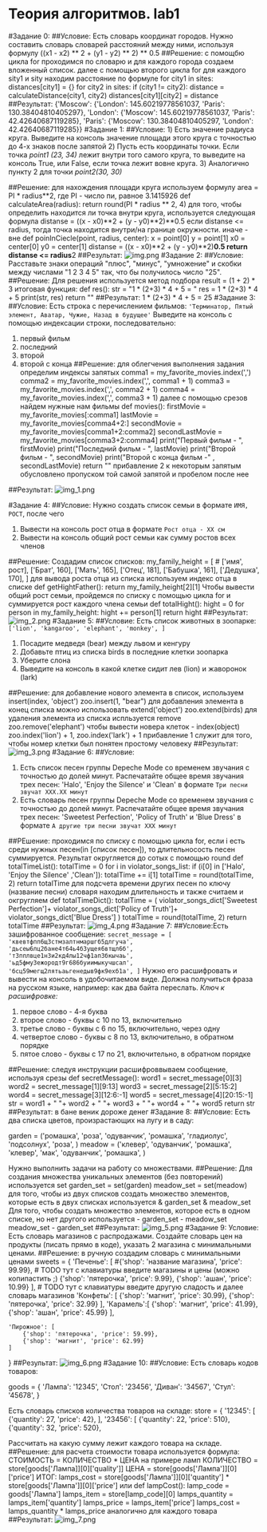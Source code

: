 # Теория алгоритмов. lab1
#Задание 0:
##Условие: Есть словарь координат городов. Нужно составить словарь словарей расстояний между ними, используя формулу
((x1 - x2) ** 2 + (y1 - y2) ** 2) ** 0.5
##Решение:
с помощбю цикла for проходимся по словарю и для каждого города создаем вложенный список. далее 
с помощью второго цикла for для каждого sity1 и sity находим расстояние по формуле
for city1 in sites:
    distances[city1] = {}
    for city2 in sites:
        if (city1 != city2):
            distance = calculateDistance(city1, city2)
            distances[city1][city2] = distance
##Результат:
{'Moscow': {'London': 145.60219778561037, 'Paris': 130.38404810405297}, 'London': {'Moscow': 145.60219778561037, 'Paris': 42.42640687119285}, 'Paris': {'Moscow': 130.38404810405297, 'London': 42.42640687119285}}
#Задание 1:
##Условие: 1) Есть значение радиуса круга. Выведите на консоль значение площади этого круга с точностью до 4-х знаков после запятой
2) Пусть есть координаты точки. Если точка _point1 (23, 34)_ лежит внутри того самого круга, то выведите на консоль True, или False, если точка лежит вовне круга.
3) Аналогично пункту 2 для точки _point2(30, 30)_

##Решение:
для нахождения площади круга используем формулу 
area = PI * radius**2, где PI - число пи, равное 3.1415926
def calculateArea(radius):
    return round(PI * radius ** 2, 4)
для того, чтобы определить находится ли точка внутри круга, используется следующая формула
distanse = ((x - x0)**2 + (y - y0)**2)**0.5
если distanse <= radius, тогда точка находится внутри/на границе окружности. иначе - вне
def poinInCiecle(point, radius, center):
    x = point[0]
    y = point[1]
    x0 = center[0]
    y0 = center[1]
    distanse = ((x - x0)**2 + (y - y0)**2)**0.5
    return distanse <= radius**2
##Результат:
![img.png](img.png)
#Задание 2:
##Условие: Расставьте знаки операций "плюс", "минус", "умножение" и скобки между числами "1 2 3 4 5" так, что бы получилось число "25".
##Решение:
Для решения используется метод подбора
result = (1 + 2) * 3
итоговая функция:
def res():
    str = "1 * (2+3) * 4 + 5 = "
    res = 1 * (2+3) * 4 + 5
    print(str, res)
    return ""
##Результат: 1 * (2+3) * 4 + 5 =  25
#Задание 3:
##Условие: Есть строка с перечислением фильмов: `'Терминатор, Пятый элемент, Аватар, Чужие, Назад в будущее'`
Выведите на консоль с помощью индексации строки, последовательно:
1) первый фильм 
2) последний 
3) второй 
4) второй с конца
##Решение:
для облегчения выполнения задания определим индексы запятых
comma1 = my_favorite_movies.index(',')
comma2 = my_favorite_movies.index(',', comma1 + 1)
comma3 = my_favorite_movies.index(',', comma2 + 1)
comma4 = my_favorite_movies.index(',', comma3 + 1)
далее с помощью срезов найдем нужные нам фильмы
def movies():
    firstMovie = my_favorite_movies[:comma1]
    lastMovie = my_favorite_movies[comma4+2:]
    secondMovie = my_favorite_movies[comma1+2:comma2]
    secondLastMovie = my_favorite_movies[comma3+2:comma4]
    print("Первый фильм - ", firstMovie)
    print("Последний фильм - ", lastMovie)
    print("Второй фильм - ", secondMovie)
    print("Второй с конца фильм -" , secondLastMovie)
    return ""
прибавление 2 к некоторым запятым обусловлено пропуском той самой запятой и пробелом после нее

##Результат:
![img_1.png](img_1.png)

#Задание 4:
##Условие: Нужно создать список семьи в формате `ИМЯ, РОСТ`, после чего
1) Вывести на консоль рост отца в формате `Рост отца - ХХ см `
2) Вывести на консоль общий рост семьи как сумму ростов всех членов

##Решение:
Создадим список списков:
my_family_height = [
    # ['имя', рост],
    ['Брат', 160],
    ['Мать', 165],
    ['Отец', 181],
    ['Бабушка', 161],
    ['Дедушка', 170],
]
для вывода роста отца из списка используем индекс отца в списке
def getHightFather():
    return my_family_height[2][1]
Чтобы вывести общий рост семьи, пройдемся по списку с помощью цикла for 
и суммируется рост каждого члена семьи
def totalHight():
    hight = 0
    for person in my_family_height:
        hight += person[1]
    return hight
##Результат:
![img_2.png](img_2.png)
#Задание 5:
##Условие: Есть список животных в зоопарке: `['lion', 'kangaroo', 'elephant', 'monkey', ]`
1) Посадите медведя (bear) между львом и кенгуру
2) Добавьте птиц из списка birds в последние клетки зоопарка
3) Уберите слона
4) Выведите на консоль в какой клетке сидит лев (lion) и жаворонок (lark)

##Решение:
для добавление нового элемента в список, используем insert(index, 'object')
zoo.insert(1, "bear")
для добавления элемента в конец списка можно использовать extend('object')
zoo.extend(birds)
для удаления элемента из списка испльзуется remove
zoo.remove('elephant')
чтобы вывести новера клеток - index(object)
zoo.index('lion') + 1, zoo.index('lark') + 1
прибавление 1 служит для того, чтобы номер клетки был понятен простому человеку
##Результат:
![img_3.png](img_3.png)
#Задание 6:
##Условие:
1) Есть список песен группы Depeche Mode со временем звучания с точностью до долей минут. Распечатайте общее время звучания трех песен: 'Halo', 'Enjoy the Silence' и 'Clean' в формате `Три песни звучат ХХХ.XX минут`
2) Есть словарь песен группы Depeche Mode со временем звучания с точностью до долей минут. Распечатайте общее время звучания трех песен: 'Sweetest Perfection', 'Policy of Truth' и 'Blue Dress' в формате `А другие три песни звучат ХХХ минут`

##РЕшение:
проходимся по списку с помощью цикла for, если i есть среди нужных песен(in [список песен]), то
длительносость песен суммируется. Результат округляется до сотых с помощью round
def totalTimeList():
     totalTime = 0
     for i in violator_songs_list:
        if (i[0] in ['Halo', 'Enjoy the Silence' ,'Clean']):
           totalTime += i[1]
     totalTime = round(totalTime, 2)
     return totalTime
для подсчета времени других песен по ключу (название песни) словаря находим длительность
и также считаем и окгругляем
def totalTimeDict():
     totalTime = (
        violator_songs_dict['Sweetest Perfection']+
        violator_songs_dict['Policy of Truth']+
        violator_songs_dict['Blue Dress']
     )
     totalTime = round(totalTime, 2)
     return totalTime
##Результат:
![img_4.png](img_4.png)
#Задание 7:
##Условие:Есть зашифрованное сообщение:
`secret_message = [
    'квевтфпп6щ3стмзалтнмаршгб5длгуча',
    'дьсеы6лц2бане4т64ь4б3ущея6втщл6б',
    'т3пплвце1н3и2кд4лы12чф1ап3бкычаь',
    'ьд5фму3ежородт9г686буиимыкучшсал',
    'бсц59мегщ2лятьаьгенедыв9фк9ехб1а',
]`
Нужно его расшифровать и вывести на консоль в удобочитаемом виде. Должна получиться фраза на русском языке, например: как два байта переслать.
_Ключ к расшифровке:_
1. первое слово - 4-я буква 
2. второе слово - буквы с 10 по 13, включительно 
3. третье слово - буквы с 6 по 15, включительно, через одну 
4. четвертое слово - буквы с 8 по 13, включительно, в обратном порядке 
5. пятое слово - буквы с 17 по 21, включительно, в обратном порядке

##Решение:
следуя инструкции расшифроввываем сообщение, используя срезы
def secretMessage():
    word1 = secret_message[0][3]
    word2 = secret_message[1][9:13]
    word3 = secret_message[2][5:15:2]
    word4 = secret_message[3][12:6:-1]
    word5 = secret_message[4][20:15:-1]
    str = word1 + " "+ word2 + " "+ word3 + " "+ word4 + " "+ word5
    return str
##Результат:
в бане веник дороже денег
#Задание 8:
##Условие: Есть два списка цветов, произрастающих на лугу и в саду:

garden = ('ромашка', 'роза', 'одуванчик', 'ромашка', 'гладиолус', 'подсолнух', 'роза', )
meadow = ('клевер', 'одуванчик', 'ромашка', 'клевер', 'мак', 'одуванчик', 'ромашка', )

Нужно выполнить задачи на работу со множествами.
##Решение:
Для создания множества уникальных элементов (без повторений) используется set
garden_set = set(garden)
meadow_set = set(meadow)
для того, чтобы из двух списков создать множество элементов, которые есть в двух списках
используется &
garden_set & meadow_set
Для того, чтобы создать множество элементов, которое есть в одном списке, но нет другого
используется -
garden_set - meadow_set
meadow_set - garden_set
##Результат:
![img_5.png](img_5.png)
#Задание 9:
Условие: Есть словарь магазинов с распродажами. Создайте словарь цен на продукты (писать прямо в коде), указать 2 магазина с минимальными ценами.
##Решение:
в ручную создадим словарь с минимальными ценами
sweets = {
    'Печенье': [
        #{'shop': 'название магазина', 'price': 99.99},
        # TODO тут с клавиатуры введите магазины и цены (можно копипастить ;)
        {'shop': 'пятерочка', 'price': 9.99},
        {'shop': 'ашан', 'price': 10.99}
    ],
    # TODO тут с клавиатуры введите другую сладость и далее словарь магазинов
    'Конфеты': [
        {'shop': 'магнит', 'price': 30.99},
        {'shop': 'пятерочка', 'price': 32.99}
    ],
    'Карамель':[
        {'shop': 'магнит', 'price': 41.99},
        {'shop': 'ашан', 'price': 45.99}
    ],

    'Пирожное': [
        {'shop': 'пятерочка', 'price': 59.99},
        {'shop': 'магнит', 'price': 62.99}
    ]

}
##Результат:
![img_6.png](img_6.png)
#Задание 10:
##Условие:
Есть словарь кодов товаров:

goods = {
    'Лампа': '12345',
    'Стол': '23456',
    'Диван': '34567',
    'Стул': '45678',
}

Есть словарь списков количества товаров на складе:
store = {
    '12345': [
        {'quantity': 27, 'price': 42},
    ],
    '23456': [
        {'quantity': 22, 'price': 510},
        {'quantity': 32, 'price': 520},

Рассчитать на какую сумму лежит каждого товара на складе.
##Решение:
для расчета стоимости товара используется формула:
СТОИМОСТЬ = КОЛИЧЕСТВО * ЦЕНА
на примере ламп
КОЛИЧЕСТВО = store[goods['Лампа]][0]['quality']]
ЦЕНА = store[goods['Лампа']][0]['price']
ИТОГ: lamps_cost = store[goods['Лампа']][0]['quantity'] * store[goods['Лампа']][0]['price']
или
def lampCost():
    lamp_code = goods['Лампа']
    lamps_item = store[lamp_code][0]
    lamps_quantity = lamps_item['quantity']
    lamps_price = lamps_item['price']
    lamps_cost = lamps_quantity * lamps_price
аналогично для каждого товара
##Результат:
![img_7.png](img_7.png)
